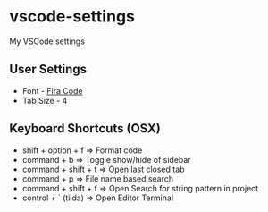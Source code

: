 # vscode-settings
My VSCode settings

## User Settings
* Font - [Fira Code](https://vscodecandothat.com/#font-ligatures)
* Tab Size - 4


## Keyboard Shortcuts (OSX)
* shift + option + f => Format code 
* command + b => Toggle show/hide of sidebar
* command + shift + t => Open last closed tab
* command + p => File name based search
* command + shift + f => Open Search for string pattern in project
* control + \` (tilda) => Open Editor Terminal
